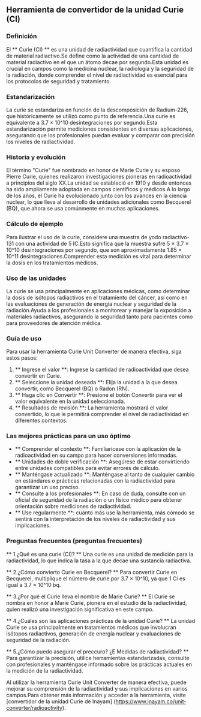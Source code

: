 ## Herramienta de convertidor de la unidad Curie (CI)

### Definición
El ** Curie (CI) ** es una unidad de radiactividad que cuantifica la cantidad de material radiactivo.Se define como la actividad de una cantidad de material radiactivo en el que un átomo decae por segundo.Esta unidad es crucial en campos como la medicina nuclear, la radiología y la seguridad de la radiación, donde comprender el nivel de radiactividad es esencial para los protocolos de seguridad y tratamiento.

### Estandarización
La curie se estandariza en función de la descomposición de Radium-226, que históricamente se utilizó como punto de referencia.Una curie es equivalente a 3.7 × 10^10 desintegraciones por segundo.Esta estandarización permite mediciones consistentes en diversas aplicaciones, asegurando que los profesionales puedan evaluar y comparar con precisión los niveles de radiactividad.

### Historia y evolución
El término "Curie" fue nombrado en honor de Marie Curie y su esposo Pierre Curie, quienes realizaron investigaciones pioneras en radioactividad a principios del siglo XX.La unidad se estableció en 1910 y desde entonces ha sido ampliamente adoptada en campos científicos y médicos.A lo largo de los años, el Curie ha evolucionado junto con los avances en la ciencia nuclear, lo que lleva al desarrollo de unidades adicionales como Becquerel (BQ), que ahora se usa comúnmente en muchas aplicaciones.

### Cálculo de ejemplo
Para ilustrar el uso de la curie, considere una muestra de yodo radiactivo-131 con una actividad de 5 IC.Esto significa que la muestra sufre 5 × 3.7 × 10^10 desintegraciones por segundo, que son aproximadamente 1.85 × 10^11 desintegraciones.Comprender esta medición es vital para determinar la dosis en los tratamientos médicos.

### Uso de las unidades
La curie se usa principalmente en aplicaciones médicas, como determinar la dosis de isótopos radiactivos en el tratamiento del cáncer, así como en las evaluaciones de generación de energía nuclear y seguridad de la radiación.Ayuda a los profesionales a monitorear y manejar la exposición a materiales radiactivos, asegurando la seguridad tanto para pacientes como para proveedores de atención médica.

### Guía de uso
Para usar la herramienta Curie Unit Converter de manera efectiva, siga estos pasos:
1. ** Ingrese el valor **: Ingrese la cantidad de radioactividad que desea convertir en Curie.
2. ** Seleccione la unidad deseada **: Elija la unidad a la que desea convertir, como Becquerel (BQ) o Radon (RN).
3. ** Haga clic en Convertir **: Presione el botón Convertir para ver el valor equivalente en la unidad seleccionada.
4. ** Resultados de revisión **: La herramienta mostrará el valor convertido, lo que le permitirá comprender el nivel de radiactividad en diferentes contextos.

### Las mejores prácticas para un uso óptimo
- ** Comprender el contexto **: Familiarícese con la aplicación de la radioactividad en su campo para hacer conversiones informadas.
- ** Unidades de doble verificación **: Asegúrese de estar convirtiendo entre unidades compatibles para evitar errores de cálculo.
- ** Manténgase actualizado **: Manténgase al tanto de cualquier cambio en estándares o prácticas relacionadas con la radiactividad para garantizar un uso preciso.
- ** Consulte a los profesionales **: En caso de duda, consulte con un oficial de seguridad de la radiación o un físico médico para obtener orientación sobre mediciones de radiactividad.
- ** Use regularmente **: cuanto más use la herramienta, más cómodo se sentirá con la interpretación de los niveles de radiactividad y sus implicaciones.

### Preguntas frecuentes (preguntas frecuentes)

** 1.¿Qué es una curie (CI)? **
Una curie es una unidad de medición para la radiactividad, lo que indica la tasa a la que decae una sustancia radiactiva.

** 2.¿Cómo convierto Curie en Becquerel? **
Para convertir Curie en Becquerel, multiplique el número de curie por 3.7 × 10^10, ya que 1 Ci es igual a 3.7 × 10^10 bq.

** 3.¿Por qué el Curie lleva el nombre de Marie Curie? **
El Curie se nombra en honor a Marie Curie, pionera en el estudio de la radiactividad, quien realizó una investigación significativa en este campo.

** 4.¿Cuáles son las aplicaciones prácticas de la unidad Curie? **
La unidad Curie se usa principalmente en tratamientos médicos que involucran isótopos radiactivos, generación de energía nuclear y evaluaciones de seguridad de la radiación.

** 5.¿Cómo puedo asegurar el preccuro? ¿E Medidas de radiactividad? **
Para garantizar la precisión, utilice herramientas estandarizadas, consulte con profesionales y manténgase informado sobre las prácticas actuales en la medición de la radiactividad.

Al utilizar la herramienta Curie Unit Converter de manera efectiva, puede mejorar su comprensión de la radiactividad y sus implicaciones en varios campos.Para obtener más información y acceder a la herramienta, visite [convertidor de la unidad Curie de Inayam] (https://www.inayam.co/unit-converter/radioactivity).